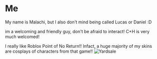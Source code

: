 # Me

My name is Malachi, but I also don't mind being called Lucas or Daniel :D

im a welcoming and friendly guy, don't be afraid to interact! C+H is very much welcomed!

I really like Roblox Point of No Return!! Infact, a huge majority of my skins are cosplays of characters from that game!!
![Yardsale](https://i.postimg.cc/256dk53F/makesweet-2uufsd.gif)
